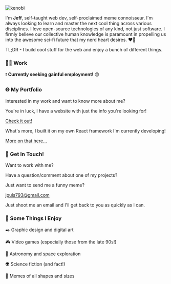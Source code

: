 ![kenobi](https://nerdist.com/wp-content/uploads/2018/01/giphy-3.gif)

I'm **Jeff**, self-taught web dev, self-proclaimed meme connoisseur. I'm always looking to learn and master the next cool thing across various disciplines. I love open-source technologies of any kind, not just software. I firmly believe our collective human knowledge is paramount in propelling us into the awesome sci-fi future that my nerd heart desires. ❤️🤖

TL;DR - I build cool stuff for the web and enjoy a bunch of different things.

### :man_technologist: Work
❗ **Currently seeking gainful employment!** 😓

### 🌐 My Portfolio
Interested in my work and want to know more about me?

You're in luck, I have a website with just the info you're looking for!

[Check it out!](https://jpuls.dev)

What's more, I built it on my own React framework I'm currently developing!

[More on that here...](https://github.com/j-puls/thorium-ui)

### 📇 Get In Touch!
Want to work with me?

Have a question/comment about one of my projects?

Just want to send me a funny meme?

jpuls793@gmail.com

Just shoot me an email and I'll get back to you as quickly as I can.

### 💩 Some Things I Enjoy
✒️ Graphic design and digital art

🎮 Video games (especially those from the late 90s!)

🚀 Astronomy and space exploration

👽 Science fiction (and fact!)

🐸 Memes of all shapes and sizes
